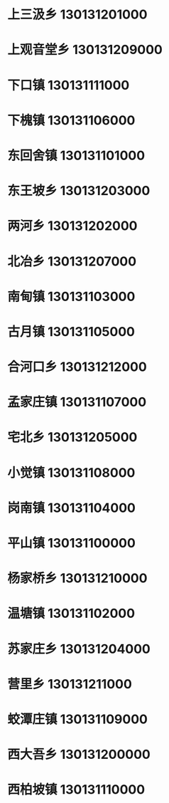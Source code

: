 # 上三汲乡 130131201000
# 上观音堂乡 130131209000
# 下口镇 130131111000
# 下槐镇 130131106000
# 东回舍镇 130131101000
# 东王坡乡 130131203000
# 两河乡 130131202000
# 北冶乡 130131207000
# 南甸镇 130131103000
# 古月镇 130131105000
# 合河口乡 130131212000
# 孟家庄镇 130131107000
# 宅北乡 130131205000
# 小觉镇 130131108000
# 岗南镇 130131104000
# 平山镇 130131100000
# 杨家桥乡 130131210000
# 温塘镇 130131102000
# 苏家庄乡 130131204000
# 营里乡 130131211000
# 蛟潭庄镇 130131109000
# 西大吾乡 130131200000
# 西柏坡镇 130131110000
